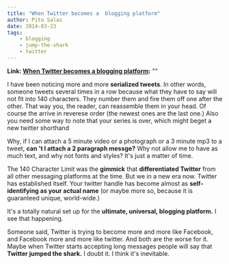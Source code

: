 ```yaml
---
title: "When Twitter becomes a  blogging platform"
author: Pito Salas
date: 2014-03-23
tags:
    - blogging
    - jump-the-shark
    - twitter
---
```


**Link: [When Twitter becomes a  blogging platform](None):** ""

I have been noticing more and more **serialized tweets**. In other words,
someone tweets several times in a row because what they have to say will not
fit into 140 characters. They number them and fire them off one after the
other. That way you, the reader, can reassemble them in your head. Of course
the arrive in reverese order (the newest ones are the last one.) Also you need
some way to note that your series is over, which might beget a new twitter
shorthand <EOM>

Why, if I can attach a 5 minute video or a photograph or a 3 minute mp3 to a
tweet, **can 't I attach a 2 paragraph messge?** Why not allow me to have as
much text, and why not fonts and styles? It's just a matter of time.

The 140 Character Limit was the **gimmick**  that **differentiated Twitter**
from all other messaging platforms at the time. But we in a new era now.
Twitter has established itself. Your twitter handle has become almost as
**self-identifying as your actual name** (or maybe more so, because it is
guaranteed unique, world-wide.)

It's a totally natural set up for the **ultimate, universal, blogging
platform.** I see that happening.

Someone said, Twitter is trying to become more and more like Facebook, and
Facebook more and more like twitter. And both are the worse for it. Maybe when
Twitter starts accepting long messages people will say that **Twitter jumped
the shark.** I doubt it. I think it's inevitable.


